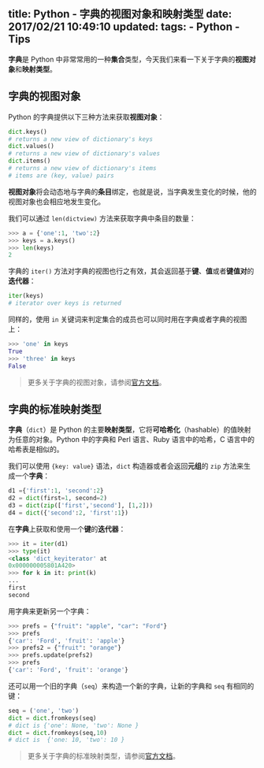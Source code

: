 title: Python - 字典的视图对象和映射类型
date: 2017/02/21 10:49:10
updated: 
tags:
    - Python
    - Tips
---

**字典**是 Python 中非常常用的一种**集合**类型，今天我们来看一下关于字典的**视图对象**和**映射类型**。

<!--more-->

## 字典的视图对象

Python 的字典提供以下三种方法来获取**视图对象**：

```python
dict.keys() 
# returns a new view of dictionary's keys
dict.values()
# returns a new view of dictionary's values
dict.items()
# returns a new view of dictionary's items
# items are (key, value) pairs
```

**视图对象**将会动态地与字典的**条目**绑定，也就是说，当字典发生变化的时候，他的视图对象也会相应地发生变化。

我们可以通过 `len(dictview)` 方法来获取字典中条目的数量：

```python
>>> a = {'one':1, 'two':2}
>>> keys = a.keys()
>>> len(keys)
2
```

字典的 `iter()` 方法对字典的视图也行之有效，其会返回基于**键**、**值**或者**键值对**的**迭代器**：

```python
iter(keys)
# iterator over keys is returned
```

同样的，使用 `in` 关键词来判定集合的成员也可以同时用在字典或者字典的视图上：

```python
>>> 'one' in keys
True
>>> 'three' in keys
False
```

> 更多关于字典的视图对象，请参阅[官方文档](https://docs.python.org/3.5/library/stdtypes.html#dictionary-view-objects)。

## 字典的标准映射类型

**字典**（`dict`）是 Python 的主要**映射类型**，它将**可哈希化**（hashable）的值映射为任意的对象。Python 中的字典和 Perl 语言、Ruby 语言中的哈希，C 语言中的哈希表是相似的。

我们可以使用 `{key: value}` 语法，`dict` 构造器或者会返回**元组**的 `zip` 方法来生成一个**字典**：

```python
d1 ={'first':1, 'second':2}
d2 = dict(first=1, second=2)
d3 = dict(zip(['first','second'], [1,2]))
d4 = dict({'second':2, 'first':1})
```

在**字典**上获取和使用一个**键**的**迭代器**：

```python
>>> it = iter(d1)
>>> type(it)
<class 'dict_keyiterator' at
0x000000005801A420>
>>> for k in it: print(k)
...
first
second
```

用字典来更新另一个字典：

```python
>>> prefs = {"fruit": "apple", "car": "Ford"}
>>> prefs
{'car': 'Ford', 'fruit': 'apple'}
>>> prefs2 = {"fruit": "orange"}
>>> prefs.update(prefs2)
>>> prefs
{'car': 'Ford', 'fruit': 'orange'}
```

还可以用一个旧的字典（`seq`）来构造一个新的字典，让新的字典和 `seq` 有相同的键：

```python
seq = ('one', 'two')
dict = dict.fromkeys(seq)
# dict is {'one': None, 'two': None }
dict = dict.fromkeys(seq,10)
# dict is  {'one: 10, 'two': 10 }
```

> 更多关于字典的标准映射类型，请参阅[官方文档](https://docs.python.org/3.5/library/stdtypes.html#mapping-types-dict)。